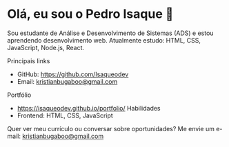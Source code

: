 # Olá, eu sou o Pedro Isaque 👋

Sou estudante de Análise e Desenvolvimento de Sistemas (ADS) e estou aprendendo desenvolvimento web.
Atualmente estudo: HTML, CSS, JavaScript, Node.js, React.

Principais links
- GitHub: https://github.com/Isaqueodev
- Email: kristianbugaboo@gmail.com
  
Portfólio
- https://isaqueodev.github.io/portfolio/
Habilidades
- Frontend: HTML, CSS, JavaScript

Quer ver meu currículo ou conversar sobre oportunidades? Me envie um e-mail: kristianbugaboo@gmail.com
